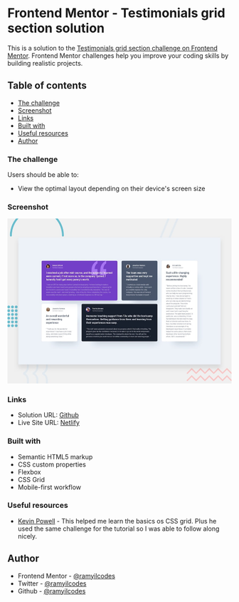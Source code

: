 # Frontend Mentor - Testimonials grid section solution

This is a solution to the [Testimonials grid section challenge on Frontend Mentor](https://www.frontendmentor.io/challenges/testimonials-grid-section-Nnw6J7Un7). Frontend Mentor challenges help you improve your coding skills by building realistic projects. 

## Table of contents

  - [The challenge](#the-challenge)
  - [Screenshot](#screenshot)
  - [Links](#links)
  - [Built with](#built-with)
  - [Useful resources](#useful-resources)
- [Author](#author)


### The challenge

Users should be able to:

- View the optimal layout depending on their device's screen size

### Screenshot

![Design preview for the Testimonial grid section](images/desktop-preview.jpg)


### Links

- Solution URL: [Github](https://github.com/ramyilcodes/fem-testimonial-grid-section.git)
- Live Site URL: [Netlify](https://fem-testimonial-grid-section.netlify.app/)


### Built with

- Semantic HTML5 markup
- CSS custom properties
- Flexbox
- CSS Grid
- Mobile-first workflow


### Useful resources

- [Kevin Powell](https://youtu.be/rg7Fvvl3taU) - This helped me learn the basics os CSS grid. Plus he used the same challenge for the tutorial so I was able to follow along nicely.


## Author

- Frontend Mentor - [@ramyilcodes](https://www.frontendmentor.io/profile/ramyilcodes)
- Twitter - [@ramyilcodes](https://twitter.com/ramyilcodes)
- Github - [@ramyilcodes](https://github.com/ramyilcodes)
